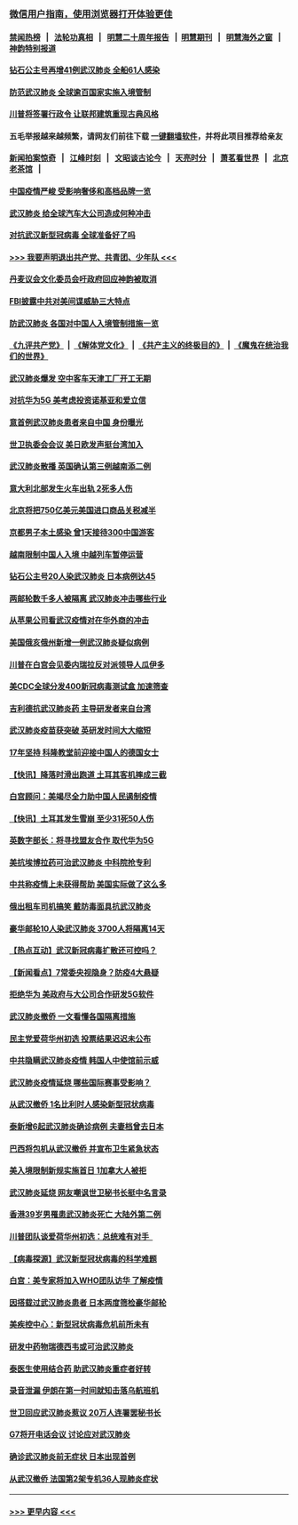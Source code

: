 ### [微信用户指南，使用浏览器打开体验更佳](https://github.com/gfw-breaker/banned-news1/blob/master/indexes/wechat-guide.md?t=0)
#### [禁闻热榜](热点新闻.md?t=0)  &nbsp;&nbsp;|&nbsp;&nbsp; [法轮功真相](https://github.com/gfw-breaker/truth/blob/master/README.md?t=0) &nbsp;&nbsp;|&nbsp;&nbsp; [明慧二十周年报告](https://github.com/gfw-breaker/mh-reports/blob/master/README.md?t=0) &nbsp;&nbsp;|&nbsp;&nbsp;[明慧期刊](https://github.com/gfw-breaker/mh-qikan) &nbsp;&nbsp;|&nbsp;&nbsp; [明慧海外之窗](https://github.com/gfw-breaker/mh-news/blob/master/README.md?t=0) &nbsp;&nbsp;|&nbsp;&nbsp; [神韵特别报道](https://github.com/gfw-breaker/mh-news/blob/master/shenyun.md?t=0)
#### [钻石公主号再增41例武汉肺炎 全船61人感染](../pages/nsc418/n11850401.md?t=02071722) 
#### [防范武汉肺炎 全球逾百国家实施入境管制](../pages/nsc418/n11850557.md?t=02071722) 
#### [川普将签署行政令 让联邦建筑重现古典风格](../pages/nsc418/n11850654.md?t=02071722) 
#### 五毛举报越来越频繁，请网友们前往下载 [一键翻墙软件](https://github.com/gfw-breaker/ssr-accounts)，并将此项目推荐给亲友
#### [新闻拍案惊奇](https://github.com/gfw-breaker/banned-news1/blob/master/pages/link4.md) &nbsp;&nbsp;|&nbsp;&nbsp; [江峰时刻](https://github.com/gfw-breaker/banned-news1/blob/master/pages/link4.md) &nbsp;&nbsp;|&nbsp;&nbsp; [文昭谈古论今](https://github.com/gfw-breaker/banned-news1/blob/master/pages/link4.md) &nbsp;&nbsp;|&nbsp;&nbsp; [天亮时分](https://github.com/gfw-breaker/banned-news1/blob/master/pages/link4.md) &nbsp;&nbsp;|&nbsp;&nbsp; [萧茗看世界](https://github.com/gfw-breaker/banned-news1/blob/master/pages/link4.md) &nbsp;&nbsp;|&nbsp;&nbsp; [北京老茶馆](https://github.com/gfw-breaker/banned-news1/blob/master/pages/link4.md) &nbsp;&nbsp;|&nbsp;&nbsp; 
#### [中国疫情严峻 受影响奢侈和高档品牌一览](../pages/nsc418/n11850319.md?t=02071722) 
#### [武汉肺炎 给全球汽车大公司造成何种冲击](../pages/nsc418/n11850056.md?t=02071722) 
#### [对抗武汉新型冠病毒 全球准备好了吗](../pages/nsc418/n11850142.md?t=02071722) 
#### [>>> 我要声明退出共产党、共青团、少年队 <<<](https://github.com/begood0513/goodnews/blob/master/quit/letter.md) 
#### [丹麦议会文化委员会吁政府回应神韵被取消](../pages/nsc418/n11849312.md?t=02071722) 
#### [FBI披露中共对美间谍威胁三大特点](../pages/nsc418/n11849700.md?t=02071722) 
#### [防武汉肺炎 各国对中国人入境管制措施一览](../pages/nsc418/n11838726.md?t=02071722) 
#### [《九评共产党》](https://github.com/begood0513/9ping.md/blob/master/README.md) &nbsp;|&nbsp; [《解体党文化》](../../../../jtdwh.md/blob/master/README.md)  &nbsp;|&nbsp; [《共产主义的终极目的》](../../../../gczydzjmd.md/blob/master/README.md) &nbsp;|&nbsp; [《魔鬼在统治我们的世界》](../../../../mgztzwmdsj.md/blob/master/README.md) 
#### [武汉肺炎爆发 空中客车天津工厂开工无期](../pages/nsc418/n11849634.md?t=02071722) 
#### [对抗华为5G 美考虑投资诺基亚和爱立信](../pages/nsc418/n11849510.md?t=02071722) 
#### [意首例武汉肺炎患者来自中国 身份曝光](../pages/nsc418/n11849454.md?t=02071722) 
#### [世卫执委会会议 美日欧发声挺台湾加入](../pages/nsc418/n11849433.md?t=02071722) 
#### [武汉肺炎散播 英国确认第三例越南添二例](../pages/nsc418/n11849439.md?t=02071722) 
#### [意大利北部发生火车出轨 2死多人伤](../pages/nsc418/n11848999.md?t=02071722) 
#### [北京将把750亿美元美国进口商品关税减半](../pages/nsc418/n11848896.md?t=02071722) 
#### [京都男子本土感染 曾1天接待300中国游客](../pages/nsc418/n11848641.md?t=02071722) 
#### [越南限制中国人入境 中越列车暂停运营](../pages/nsc418/n11847844.md?t=02071722) 
#### [钻石公主号20人染武汉肺炎 日本病例达45](../pages/nsc418/n11847823.md?t=02071722) 
#### [两邮轮数千多人被隔离 武汉肺炎冲击哪些行业](../pages/nsc418/n11847456.md?t=02071722) 
#### [从苹果公司看武汉疫情对在华外商的冲击](../pages/nsc418/n11847586.md?t=02071722) 
#### [美国俄亥俄州新增一例武汉肺炎疑似病例](../pages/nsc418/n11847714.md?t=02071722) 
#### [川普在白宫会见委内瑞拉反对派领导人瓜伊多](../pages/nsc418/n11847391.md?t=02071722) 
#### [美CDC全球分发400新冠病毒测试盒 加速筛查](../pages/nsc418/n11847260.md?t=02071722) 
#### [吉利德抗武汉肺炎药 主导研发者来自台湾](../pages/nsc418/n11847064.md?t=02071722) 
#### [武汉肺炎疫苗获突破 英研发时间大大缩短](../pages/nsc418/n11846915.md?t=02071722) 
#### [17年坚持 科隆教堂前迎接中国人的德国女士](../pages/nsc418/n11846781.md?t=02071722) 
#### [【快讯】降落时滑出跑道 土耳其客机摔成三截](../pages/nsc418/n11847021.md?t=02071722) 
#### [白宫顾问：美竭尽全力助中国人民遏制疫情](../pages/nsc418/n11846756.md?t=02071722) 
#### [【快讯】土耳其发生雪崩 至少31死50人伤](../pages/nsc418/n11846680.md?t=02071722) 
#### [英数字部长：将寻找盟友合作 取代华为5G](../pages/nsc418/n11846485.md?t=02071722) 
#### [美抗埃博拉药可治武汉肺炎 中科院抢专利](../pages/nsc418/n11846409.md?t=02071722) 
#### [中共称疫情上未获得帮助 美国实际做了这么多](../pages/nsc418/n11846008.md?t=02071722) 
#### [俄出租车司机搞笑 戴防毒面具抗武汉肺炎](../pages/nsc418/n11845703.md?t=02071722) 
#### [豪华邮轮10人染武汉肺炎 3700人将隔离14天](../pages/nsc418/n11845543.md?t=02071722) 
#### [【热点互动】武汉新冠病毒扩散还可控吗？](../pages/nsc418/n11844750.md?t=02071722) 
#### [【新闻看点】7常委央视隐身？防疫4大悬疑](../pages/nsc418/n11844611.md?t=02071722) 
#### [拒绝华为 美政府与大公司合作研发5G软件](../pages/nsc418/n11844625.md?t=02071722) 
#### [武汉肺炎撤侨 一文看懂各国隔离措施](../pages/nsc418/n11844216.md?t=02071722) 
#### [民主党爱荷华州初选 投票结果迟迟未公布](../pages/nsc418/n11844207.md?t=02071722) 
#### [中共隐瞒武汉肺炎疫情 韩国人中使馆前示威](../pages/nsc418/n11844084.md?t=02071722) 
#### [武汉肺炎疫情延烧 哪些国际赛事受影响？](../pages/nsc418/n11843958.md?t=02071722) 
#### [从武汉撤侨 1名比利时人感染新型冠状病毒](../pages/nsc418/n11843977.md?t=02071722) 
#### [泰新增6起武汉肺炎确诊病例 夫妻档曾去日本](../pages/nsc418/n11843900.md?t=02071722) 
#### [巴西将包机从武汉撤侨 并宣布卫生紧急状态](../pages/nsc418/n11843418.md?t=02071722) 
#### [美入境限制新规实施首日 1加拿大人被拒](../pages/nsc418/n11843058.md?t=02071722) 
#### [武汉肺炎延烧 网友嘲讽世卫秘书长挺中名言录](../pages/nsc418/n11843056.md?t=02071722) 
#### [香港39岁男罹患武汉肺炎死亡 大陆外第二例](../pages/nsc418/n11843026.md?t=02071722) 
#### [川普团队谈爱荷华州初选：总统难有对手  ](../pages/nsc418/n11842867.md?t=02071722) 
#### [【病毒探源】武汉新型冠状病毒的科学难题](../pages/nsc418/n11842176.md?t=02071722) 
#### [白宫：美专家将加入WHO团队访华 了解疫情](../pages/nsc418/n11842198.md?t=02071722) 
#### [因搭载过武汉肺炎患者 日本两度筛检豪华邮轮](../pages/nsc418/n11842447.md?t=02071722) 
#### [美疾控中心：新型冠状病毒危机前所未有](../pages/nsc418/n11842406.md?t=02071722) 
#### [研发中药物瑞德西韦或可治武汉肺炎](../pages/nsc418/n11842100.md?t=02071722) 
#### [泰医生使用结合药 助武汉肺炎重症者好转](../pages/nsc418/n11842096.md?t=02071722) 
#### [录音泄漏 伊朗在第一时间就知击落乌航班机](../pages/nsc418/n11842002.md?t=02071722) 
#### [世卫回应武汉肺炎惹议 20万人连署罢秘书长](../pages/nsc418/n11841664.md?t=02071722) 
#### [G7将开电话会议 讨论应对武汉肺炎](../pages/nsc418/n11841658.md?t=02071722) 
#### [确诊武汉肺炎前无症状 日本出现首例](../pages/nsc418/n11841567.md?t=02071722) 
#### [从武汉撤侨 法国第2架专机36人现肺炎症状](../pages/nsc418/n11841382.md?t=02071722) 

----
#### [ >>> 更早内容 <<< ](../indexes/nsc418-earlier.md)
